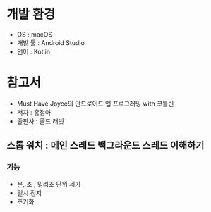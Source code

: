 # 개발 환경
* OS : macOS
* 개발 툴 : Android Studio
* 언어 : Kotlin
# 참고서
* Must Have Joyce의 안드로이드 앱 프로그래밍 with 코틀린
* 저자 : 홍정아       
* 출판사 : 골드 래빗
## 스톱 워치 : 메인 스레드 백그라운드 스레드 이해하기
### 기능
* 분, 초 , 밀리초 단위 세기
* 일시 정지
* 초기화
